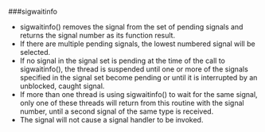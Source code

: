 ###sigwaitinfo
* sigwaitinfo() removes the signal from the set of pending signals and returns the signal number as its function result.
* If there are multiple pending signals, the lowest numbered signal will be selected.
* If no signal in the signal set is pending at the time of the call to sigwaitinfo(), the thread is suspended until one or more of the signals specified in the signal set become pending or until it is interrupted by an unblocked, caught signal.
* If more than one thread is using sigwaitinfo() to wait for the same signal, only one of these threads will return from this routine with the signal number, until a second signal of the same type is received.
* The signal will not cause a signal handler to be invoked.

